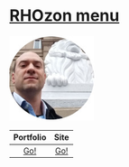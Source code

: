 # [RHOzon menu](https://rhozon.github.io/) 



![](me.jpg)



Portfolio  | Site        |
:--------:| :----------:|
[Go!](https://rhozon.github.io/PortfolioRodrigo.html)|[Go!](https://rhozon.github.io/site/)|



